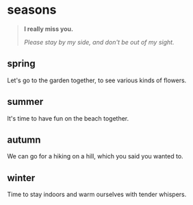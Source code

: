# seasons

> **I really miss you.**
>
> *Please stay by my side, and don't be out of my sight.*

## spring

Let's go to the garden together, to see various kinds of flowers.

## summer

It's time to have fun on the beach together.

## autumn

We can go for a hiking on a hill, which you said you wanted to.

## winter

Time to stay indoors and warm ourselves with tender whispers.

